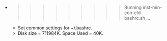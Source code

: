 * >>>>>>>>> Running inst-min-con-cld-bashrc.sh ...
  * Set common settings for ~/.bashrc.
  * Disk size = 711984K. Space Used = 40K.
